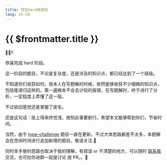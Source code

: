 ```yaml
---
title: 写在hard结束后
lang: zh-CN
---
```


# {{ $frontmatter.title }}

🎉🎉!!

恭喜完成 hard 阶段。

这一阶段的题目，不论是复杂度，还是涉及的知识点，都已经达到了一个层级。

不知道你们收获如何，我本人在写题解的时候，依然能够收获不少细微的知识点，包括尾递归这样的，第一遍根本不会去计较的报错，在写题解时，终于进行了分析，一定程度上弄懂了这一层。

不过依旧感觉还是掌握了皮毛。

还是这句话：纸上得来终觉浅，绝知此事要躬行。希望本文能够帮到你们，节省时间。

当然，由于 [type-challenge](https://github.com/type-challenges/type-challenges/) 题目一直在更新，不过大体思路都差不太多，本题解会在空闲时间进行追加新增的题目，敬请关注.👀

同时本手册的思路也取决于我的理解，有错误 or 不清楚的地方，可以随时 [联系我](/Contactme.md) 交流，也可拉你进群一起提讨论 提 PR。。🤝